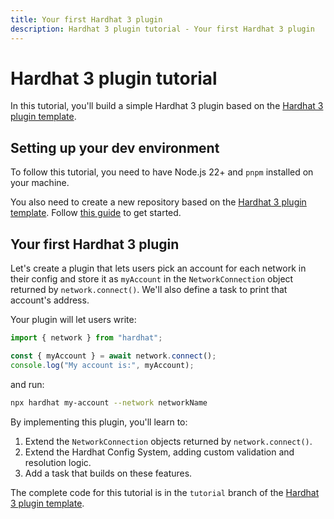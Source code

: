 ```yaml
---
title: Your first Hardhat 3 plugin
description: Hardhat 3 plugin tutorial - Your first Hardhat 3 plugin
---
```


# Hardhat 3 plugin tutorial

In this tutorial, you'll build a simple Hardhat 3 plugin based on the [Hardhat 3 plugin template](https://github.com/NomicFoundation/hardhat3-plugin-template).

## Setting up your dev environment

To follow this tutorial, you need to have Node.js 22+ and `pnpm` installed on your machine.

You also need to create a new repository based on the [Hardhat 3 plugin template](https://github.com/NomicFoundation/hardhat3-plugin-template). Follow [this guide](/plugin-development/guides/hardhat3-plugin-template.md) to get started.

## Your first Hardhat 3 plugin

Let's create a plugin that lets users pick an account for each network in their config and store it as `myAccount` in the `NetworkConnection` object returned by `network.connect()`. We'll also define a task to print that account's address.

Your plugin will let users write:

```ts
import { network } from "hardhat";

const { myAccount } = await network.connect();
console.log("My account is:", myAccount);
```

and run:

```sh
npx hardhat my-account --network networkName
```

By implementing this plugin, you'll learn to:

1. Extend the `NetworkConnection` objects returned by `network.connect()`.
2. Extend the Hardhat Config System, adding custom validation and resolution logic.
3. Add a task that builds on these features.

The complete code for this tutorial is in the `tutorial` branch of the [Hardhat 3 plugin template](https://github.com/NomicFoundation/hardhat3-plugin-template/tree/tutorial).

